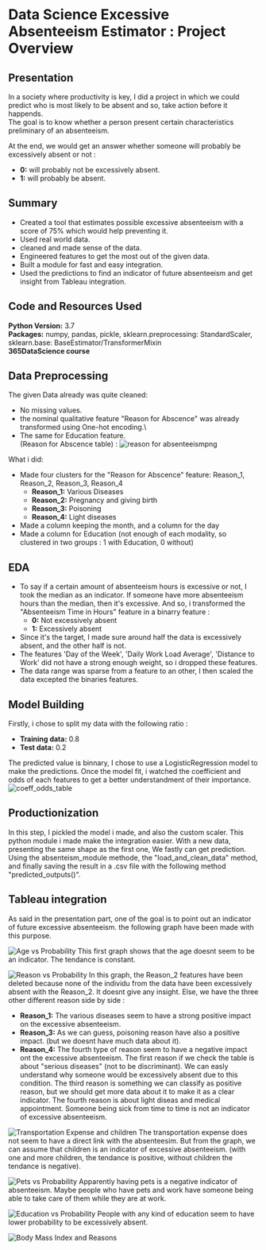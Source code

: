 # Data Science Excessive Absenteeism Estimator : Project Overview

## Presentation

In a society where productivity is key, I did a project in which we could predict who is most likely to be absent and so, take action before it happends.\
The goal is to know whether a person present certain characteristics preliminary of an absenteeism.

At the end, we would get an answer whether someone will probably be excessively absent or not :
* **0:** will probably not be excessively absent.
* **1:** will probably be absent.

## Summary

* Created a tool that estimates possible excessive absenteeism with a score of 75% which would help preventing it.
* Used real world data.
* cleaned and made sense of the data.
* Engineered features to get the most out of the given data.
* Built a module for fast and easy integration.
* Used the predictions to find an indicator of future absenteeism and get insight from Tableau integration.

## Code and Resources Used

**Python Version:** 3.7\
**Packages:** numpy, pandas, pickle, sklearn.preprocessing: StandardScaler, sklearn.base: BaseEstimator/TransformerMixin\
**365DataScience course**

## Data Preprocessing

The given Data already was quite cleaned:
* No missing values.
* the nominal qualitative feature "Reason for Abscence" was already transformed using One-hot encoding.\
* The same for Education feature.\
(Reason for Abscence table) :
![reason for absenteeismpng](https://github.com/CaruzzoC/ds_absenteeism_proj/blob/master/image/reason%20for%20absenteeismpng.png)

What i did:
* Made four clusters for the "Reason for Abscence" feature: Reason_1, Reason_2, Reason_3, Reason_4
  * **Reason_1:** Various Diseases
  * **Reason_2:** Pregnancy and giving birth
  * **Reason_3:** Poisoning
  * **Reason_4:** Light diseases
* Made a column keeping the month, and a column for the day
* Made a column  for Education (not enough of each modality, so clustered in two groups : 1 with Education, 0 without)

## EDA

* To say if a certain amount of absenteeism hours is excessive or not, I took the median as an indicator. If someone have more absenteeism hours than the median, then it's excessive.
And so, i transformed the "Absenteeism Time in Hours" feature in a binarry feature :
  * **0:** Not excessively absent
  * **1:** Excessively absent
* Since it's the target, I made sure around half the data is excessively absent, and the other half is not.
* The features 'Day of the Week', 'Daily Work Load Average', 'Distance to Work' did not have a strong enough weight, so i dropped these features.
* The data range was sparse from a feature to an other, I then scaled the data excepted the binaries features.

## Model Building

Firstly, i chose to split my data with the following ratio :
 * **Training data:** 0.8
 * **Test data:** 0.2

The predicted value is binnary, I chose to use a LogisticRegression model to make the predictions. Once the model fit, i watched the coefficient and odds of each features to get a better understandment of their importance.
![coeff_odds_table](https://github.com/CaruzzoC/ds_absenteeism_proj/blob/master/image/coeff_odds_table.PNG)

## Productionization

In this step, I pickled the model i made, and also the custom scaler. This python module i made make the integration easier. With a new data, presenting the same shape as the first one, We fastly can get prediction. Using the absenteism_module methode, the "load_and_clean_data" method, and finally saving the result in a .csv file with the following method "predicted_outputs()".

## Tableau integration

As said in the presentation part, one of the goal is to point out an indicator of future excessive absenteeism.
the following graph have been made with this purpose.

![Age vs Probability](https://github.com/CaruzzoC/ds_absenteeism_proj/blob/master/tableau_graph/Age%20vs%20Probability.png)
This first graph shows that the age doesnt seem to be an indicator. The tendance is constant.

![Reason vs Probability](https://github.com/CaruzzoC/ds_absenteeism_proj/blob/master/tableau_graph/Reason%20vs%20Probability.png)
In this graph, the Reason_2 features have been deleted because none of the individu from the data have been excessively absent with the Reason_2. It doesnt give any insight.
Else, we have the three other different reason side by side :
  * **Reason_1:** The various diseases seem to have a strong positive impact on the excessive absenteeism.
  * **Reason_3:** As we can guess, poisoning reason have also a positive impact. (but we doesnt have much data about it).
  * **Reason_4:** The fourth type of reason seem to have a negative impact ont the excessive absenteeism.
The first reason if we check the table is about "serious diseases" (not to be discriminant). We can easly understand why someone would be excessively absent due to this condition.
The third reason is something we can classify as positive reason, but we should get more data about it to make it as a clear indicator.
The fourth reason is about light diseas and medical appointment. Someone being sick from time to time is not an indicator of excessive absenteeism.

![Transportation Expense and children](https://github.com/CaruzzoC/ds_absenteeism_proj/blob/master/tableau_graph/Transportation%20Expense%20and%20Children%20.png)
The transportation expense does not seem to have a direct link with the absenteesim. But from the graph, we can assume that children is an indicator of excessive absenteeism. (with one and more children, the tendance is positive, without children the tendance is negative).

![Pets vs Probability](https://github.com/CaruzzoC/ds_absenteeism_proj/blob/master/tableau_graph/Pets%20vs%20Probability.png)
Apparently having pets is a negative indicator of absenteeism. Maybe people who have pets and work have someone being able to take care of them while they are at work.

![Education vs Probability](https://github.com/CaruzzoC/ds_absenteeism_proj/blob/master/tableau_graph/Education%20vs%20Probability.png)
People with any kind of education seem to have lower probability to be excessively absent.

![Body Mass Index and Reasons](https://github.com/CaruzzoC/ds_absenteeism_proj/blob/master/tableau_graph/Body%20Mass%20Index%20and%20Reasons.png)
